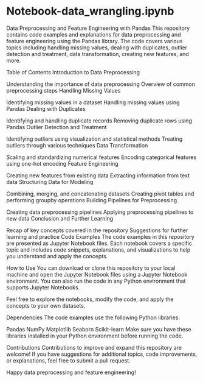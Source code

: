 # Notebook-data_wrangling.ipynb

Data Preprocessing and Feature Engineering with Pandas
This repository contains code examples and explanations for data preprocessing and feature engineering using the Pandas library. The code covers various topics including handling missing values, dealing with duplicates, outlier detection and treatment, data transformation, creating new features, and more.

Table of Contents
Introduction to Data Preprocessing

Understanding the importance of data preprocessing
Overview of common preprocessing steps
Handling Missing Values

Identifying missing values in a dataset
Handling missing values using Pandas
Dealing with Duplicates

Identifying and handling duplicate records
Removing duplicate rows using Pandas
Outlier Detection and Treatment

Identifying outliers using visualization and statistical methods
Treating outliers through various techniques
Data Transformation

Scaling and standardizing numerical features
Encoding categorical features using one-hot encoding
Feature Engineering

Creating new features from existing data
Extracting information from text data
Structuring Data for Modeling

Combining, merging, and concatenating datasets
Creating pivot tables and performing groupby operations
Building Pipelines for Preprocessing

Creating data preprocessing pipelines
Applying preprocessing pipelines to new data
Conclusion and Further Learning

Recap of key concepts covered in the repository
Suggestions for further learning and practice
Code Examples
The code examples in this repository are presented as Jupyter Notebook files. Each notebook covers a specific topic and includes code snippets, explanations, and visualizations to help you understand and apply the concepts.

How to Use
You can download or clone this repository to your local machine and open the Jupyter Notebook files using a Jupyter Notebook environment. You can also run the code in any Python environment that supports Jupyter Notebooks.

Feel free to explore the notebooks, modify the code, and apply the concepts to your own datasets.

Dependencies
The code examples use the following Python libraries:

Pandas
NumPy
Matplotlib
Seaborn
Scikit-learn
Make sure you have these libraries installed in your Python environment before running the code.

Contributions
Contributions to improve and expand this repository are welcome! If you have suggestions for additional topics, code improvements, or explanations, feel free to submit a pull request.

Happy data preprocessing and feature engineering!




